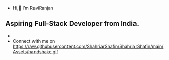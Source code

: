 -  Hi,👋 I’m RaviRanjan

Aspiring Full-Stack Developer from India.
- 
- 
- Connect with me on https://raw.githubusercontent.com/ShahriarShafin/ShahriarShafin/main/Assets/handshake.gif

<!---
RaviRanjan02/RaviRanjan02 is a ✨ special ✨ repository because its `README.md` (this file) appears on your GitHub profile.
You can click the Preview link to take a look at your changes.
--->
